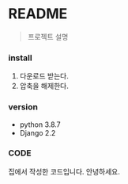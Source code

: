 # README

> 프로젝트 설명

### install

1. 다운로드 받는다.
2. 압축을 해제한다.

### version

- python 3.8.7
- Django 2.2

### CODE

집에서 작성한 코드입니다.
안녕하세요.
